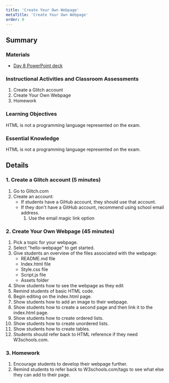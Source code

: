 ```yaml
---
title: 'Create Your Own Webpage'
metaTitle: 'Create Your Own Webpage'
order: 0
---
```


## Summary

### Materials  

* [Day 8 PowerPoint deck](https://1drv.ms/w/s!AqsgsTyHBmRBjz8K8wRgUTQ2oXbE?e=jzF8Sz)

### Instructional Activities and Classroom Assessments

1. Create a Glitch account
2. Create Your Own Webpage
3. Homework

### Learning Objectives

HTML is not a programming language represented on the exam.

### Essential Knowledge

HTML is not a programming language represented on the exam.

## Details

### 1. Create a Glitch account (5 minutes)

1. Go to Glitch.com
2. Create an account:
    * If students have a GiHub account, they should use that account.
    * If they don't have a GitHub account, recommend using school email address.
        1. Use the email magic link option

### 2. Create Your Own Webpage (45 minutes)

1. Pick a topic for your webpage.
2. Select "hello-webpage" to get started.
3. Give students an overview of the files associated with the webpage:
    * README.md file
    * Index.html file
    * Style.css file
    * Script.js file
    * Assets folder
4. Show students how to see the webpage as they edit
5. Remind students of basic HTML code.
6. Begin editing on the index.html page.
7. Show students how to add an image to their webpage. 
8. Show students how to create a second page and then link it to the index.html page. 
9. Show students how to create ordered lists.
10. Show students how to create unordered lists.
11. Show students how to create tables.
12. Students should refer back to HTML reference if they need W3schools.com.

### 3. Homework

1. Encourage students to develop their webpage further.
2. Remind students to refer back to W3schools.com/tags to see what else they can add to their page.
